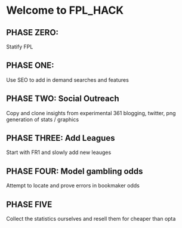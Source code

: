 # Welcome to FPL_HACK

## PHASE ZERO: 

Statify FPL

## PHASE ONE: 

Use SEO to add in demand searches and features 

## PHASE TWO: Social Outreach 

Copy and clone insights from experimental 361 blogging, twitter, png generation of stats / graphics 

## PHASE THREE: Add Leagues

Start with FR1 and slowly add new leauges

## PHASE FOUR: Model gambling odds

Attempt to locate and prove errors in bookmaker odds

## PHASE FIVE

Collect the statistics ourselves and resell them for cheaper than opta
